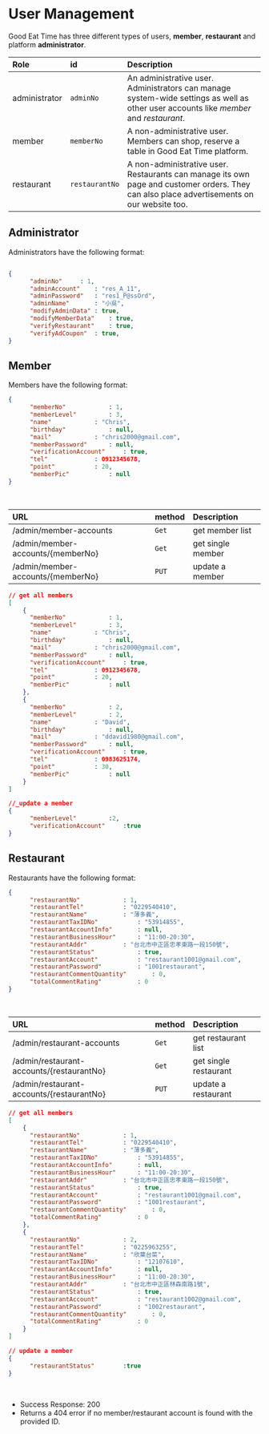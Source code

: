 # User Management

Good Eat Time has three different types of users, **member**, **restaurant** and platform **administrator**.

| Role | id | **Description** |
| :--- | :--- | :--- |
| administrator | `adminNo` | An administrative user. Administrators can manage system-wide settings as well as other user accounts like *member* and *restaurant*. |
| member | `memberNo` | A non-administrative user. Members can shop, reserve a table in Good Eat Time platform. |
| restaurant | `restaurantNo` | A non-administrative user. Restaurants can manage its own page and customer orders. They can also place advertisements on our website too. |

## Administrator
Administrators have the following format:
```JSON

{
	  "adminNo"		: 1,
	  "adminAccount"	: "res_A_11",
	  "adminPassword"	: "res1_P@ssOrd",
	  "adminName"		: "小吳",
	  "modifyAdminData"	: true,
	  "modifyMemberData"	: true,
	  "verifyRestaurant"	: true,
	  "verifyAdCoupon"	: true,
}
```



## Member
Members have the following format:
```JSON
{
	  "memberNo"			: 1,
	  "memberLevel"			: 3,
	  "name"			: "Chris",
	  "birthday"			: null,
	  "mail"			: "chris2000@gmail.com",
	  "memberPassword"		: null,
	  "verificationAccount"		: true,
	  "tel"				: 0912345678,
	  "point"			: 20,
	  "memberPic"			: null
}
```
<br>

| URL | method | **Description** |
| :--- | :--- | :--- |
| /admin/member-accounts | `Get` | get member list |
| /admin/member-accounts/{memberNo} | `Get` | get single member |
| /admin/member-accounts/{memberNo} | `PUT` | update a member|


```JSON 
// get all members
[
	{
	  "memberNo"			: 1,
	  "memberLevel"			: 3,
	  "name"			: "Chris",
	  "birthday"			: null,
	  "mail"			: "chris2000@gmail.com",
	  "memberPassword"		: null,
	  "verificationAccount"		: true,
	  "tel"				: 0912345678,
	  "point"			: 20,
	  "memberPic"			: null
	},
	{
	  "memberNo"			: 2,
	  "memberLevel"			: 2,
	  "name"			: "David",
	  "birthday"			: null,
	  "mail"			: "ddavid1980@gmail.com",
	  "memberPassword"		: null,
	  "verificationAccount"		: true,
	  "tel"				: 0983625174,
	  "point"			: 30,
	  "memberPic"			: null
	}
]	
```
```JSON
//_update a member
{
	  "memberLevel"			:2,
	  "verificationAccount"		:true
}
```


## Restaurant
Restaurants have the following format:
```JSON
{
	  "restaurantNo"			: 1,
	  "restaurantTel"			: "0229540410",
	  "restaurantName"			: "薄多義",
	  "restaurantTaxIDNo"			: "53914855",
	  "restaurantAccountInfo"		: null,
	  "restaurantBusinessHour"		: "11:00-20:30",
	  "restaurantAddr"			: "台北市中正區忠孝東路一段150號",
	  "restaurantStatus"			: true,
	  "restaurantAccount"			: "restaurant1001@gmail.com",
	  "restaurantPassword"			: "1001restaurant",
	  "restaurantCommentQuantity"		: 0,
	  "totalCommentRating"			: 0
}
```
<br>

| URL | method | **Description** |
| :--- | :--- | :--- |
| /admin/restaurant-accounts | `Get` | get restaurant list |
| /admin/restaurant-accounts/{restaurantNo} | `Get` | get single restaurant |
| /admin/restaurant-accounts/{restaurantNo} | `PUT` | update a restaurant|

```JSON 
// get all members
[
	{
	  "restaurantNo"			: 1,
	  "restaurantTel"			: "0229540410",
	  "restaurantName"			: "薄多義",
	  "restaurantTaxIDNo"			: "53914855",
	  "restaurantAccountInfo"		: null,
	  "restaurantBusinessHour"		: "11:00-20:30",
	  "restaurantAddr"			: "台北市中正區忠孝東路一段150號",
	  "restaurantStatus"			: true,
	  "restaurantAccount"			: "restaurant1001@gmail.com",
	  "restaurantPassword"			: "1001restaurant",
	  "restaurantCommentQuantity"		: 0,
	  "totalCommentRating"			: 0
	},
	{
	  "restaurantNo"			: 2,
	  "restaurantTel"			: "0225963255",
	  "restaurantName"			: "欣葉台菜",
	  "restaurantTaxIDNo"			: "12107610",
	  "restaurantAccountInfo"		: null,
	  "restaurantBusinessHour"		: "11:00-20:30",
	  "restaurantAddr"			: "台北市中正區林森南路1號",
	  "restaurantStatus"			: true,
	  "restaurantAccount"			: "restaurant1002@gmail.com",
	  "restaurantPassword"			: "1002restaurant",
	  "restaurantCommentQuantity"		: 0,
	  "totalCommentRating"			: 0
	}
]	
```
```JSON
// update a member
{
	  "restaurantStatus"		:true
}
```
<br>

 - Success Response: 200
 - Returns a 404 error if no member/restaurant account is found with the provided ID.

